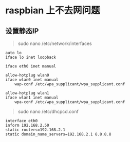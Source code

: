 # raspbian 上不去网问题
## 设置静态IP
> sudo nano /etc/network/interfaces
```
auto lo
iface lo inet loopback

iface eth0 inet manual

allow-hotplug wlan0
iface wlan0 inet manual
    wap-conf /etc/wpa_supplicant/wpa_supplicant.conf

allow-hotplug wlan1
iface wlan1 inet manual
    wpa-conf /etc/wpa_supplicant/wpa_supplicant.conf
```

> sudo nano /etc/dhcpcd.conf

```
interface eth0
inform 192.168.2.50
static routers=192.168.2.1
static domain_name_servers=192.168.2.1 8.8.8.8
```